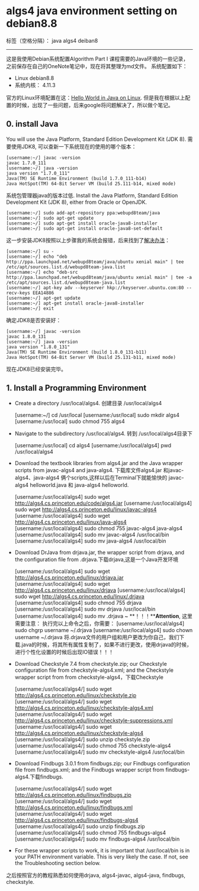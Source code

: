 ﻿# algs4 java environment setting on debian8.8

标签（空格分隔）： java algs4 deiban8

---

这是我使用Debian系统配置Algorithm Part I 课程需要的Java环境的一些记录，之前保存在自己的OneNote笔记中，现在将其整理为md文件。
系统配置如下：

 - Linux debian8.8
 - 系统内核： 4.11.3

官方的Linux环境配置在这：[Hello World in Java on Linux][1].
但是我在根据以上配置的时候，出现了一些问题，后来google将问题解决了，所以做个笔记。

## 0. install Java ##
You will use the Java Platform, Standard Edition Development Kit (JDK 8).
需要使用JDK8, 可以查新一下系统现在的使用的哪个版本：

    [username:~/] javac -version
    javac 1.7.0_111
    [username:~/] java -version
    java version "1.7.0_111"
    Java(TM) SE Runtime Environment (build 1.7.0_111-b14)
    Java HotSpot(TM) 64-Bit Server VM (build 25.111-b14, mixed mode)
系统包管理器java的版本过低.
Install the Java Platform, Standard Edition Development Kit (JDK 8), either from Oracle or OpenJDK.

    [username:~/] sudo add-apt-repository ppa:webupd8team/java
    [username:~/] sudo apt-get update
    [username:~/] sudo apt-get install oracle-java8-installer
    [username:~/] sudo apt-get install oracle-java8-set-default
这一步安装JDK8按照以上步骤我的系统会报错，后来找到了[解决办法][2]：

    [username:~/] su -
    [username:~/] echo "deb http://ppa.launchpad.net/webupd8team/java/ubuntu xenial main" | tee /etc/apt/sources.list.d/webupd8team-java.list
    [username:~/] echo "deb-src http://ppa.launchpad.net/webupd8team/java/ubuntu xenial main" | tee -a /etc/apt/sources.list.d/webupd8team-java.list
    [username:~/] apt-key adv --keyserver hkp://keyserver.ubuntu.com:80 --recv-keys EEA14886
    [username:~/] apt-get update
    [username:~/] apt-get install oracle-java8-installer
    [username:~/] exit
确定JDK8是否安装好：

    [username:~/] javac -version
    javac 1.8.0_131
    [username:~/] java -version
    java version "1.8.0_131"
    Java(TM) SE Runtime Environment (build 1.8.0_131-b11)
    Java HotSpot(TM) 64-Bit Server VM (build 25.131-b11, mixed mode)
现在JDK8已经安装完毕。

## 1.   Install a Programming Environment ##

 - Create a directory /usr/local/algs4. 创建目录 /usr/local/algs4
 

    [username:~/] cd /usr/local
    [username:/usr/local] sudo mkdir algs4
    [username:/usr/local] sudo chmod 755 algs4

 - Navigate to the subdirectory /usr/local/algs4. 转到 /usr/local/algs4目录下
 

    [username:/usr/local] cd algs4
    [username:/usr/local/algs4] pwd
    /usr/local/algs4

 - Download the textbook libraries from algs4.jar and the Java wrapper scripts from javac-algs4 and java-algs4. 下载库文件algs4.jar 和javac-algs4、java-algs4 俩个scripts,这样以后在Terminal下就能愉快的 javac-algs4 helloworld.java 和 java-algs4 helloworld.
 
 

    [username:/usr/local/algs4] sudo wget http://algs4.cs.princeton.edu/code/algs4.jar
    [username:/usr/local/algs4] sudo wget http://algs4.cs.princeton.edu/linux/javac-algs4
    [username:/usr/local/algs4] sudo wget http://algs4.cs.princeton.edu/linux/java-algs4
    [username:/usr/local/algs4] sudo chmod 755 javac-algs4 java-algs4
    [username:/usr/local/algs4] sudo mv javac-algs4 /usr/local/bin
    [username:/usr/local/algs4] sudo mv java-algs4 /usr/local/bin

 - Download DrJava from drjava.jar, the wrapper script from drjava, and the configuration file from .drjava.下载drjava,这是一个Java开发环境
 

    [username:/usr/local/algs4] sudo wget http://algs4.cs.princeton.edu/linux/drjava.jar
    [username:/usr/local/algs4] sudo wget http://algs4.cs.princeton.edu/linux/drjava
    [username:/usr/local/algs4] sudo wget http://algs4.cs.princeton.edu/linux/.drjava
    [username:/usr/local/algs4] sudo chmod 755 drjava
    [username:/usr/local/algs4] sudo mv drjava /usr/local/bin
    [username:/usr/local/algs4] sudo mv .drjava ~
**！！！****Attention**, 这里需要注意： 执行完以上命令之后，你需要：
[username:/usr/local/algs4] sudo chgrp username ~/.drjava
[username:/usr/local/algs4] sudo chown username ~/.drjava
将.drjava文件的用户组和用户更改为你自己，我们下载.java的时候，将其所有属性复制了，如果不进行更改，使用drjava的时候，进行个性化设置的时候后出现IO错误！！！
 - Download Checkstyle 7.4 from checkstyle.zip; our Checkstyle configuration file from checkstyle-algs4.xml; and the Checkstyle wrapper script from from checkstyle-algs4，下载Checkstyle
 

    [username:/usr/local/algs4/] sudo wget http://algs4.cs.princeton.edu/linux/checkstyle.zip
    [username:/usr/local/algs4/] sudo wget http://algs4.cs.princeton.edu/linux/checkstyle-algs4.xml
    [username:/usr/local/algs4/] sudo wget http://algs4.cs.princeton.edu/linux/checkstyle-suppressions.xml
    [username:/usr/local/algs4/] sudo wget http://algs4.cs.princeton.edu/linux/checkstyle-algs4
    [username:/usr/local/algs4/] sudo unzip checkstyle.zip
    [username:/usr/local/algs4/] sudo chmod 755 checkstyle-algs4
    [username:/usr/local/algs4/] sudo mv checkstyle-algs4 /usr/local/bin

 - Download Findbugs 3.0.1 from findbugs.zip; our Findbugs configuration file from findbugs.xml; and the Findbugs wrapper script from findbugs-algs4.下载findbugs.
  

    [username:/usr/local/algs4/] sudo wget http://algs4.cs.princeton.edu/linux/findbugs.zip
    [username:/usr/local/algs4/] sudo wget http://algs4.cs.princeton.edu/linux/findbugs.xml
    [username:/usr/local/algs4/] sudo wget http://algs4.cs.princeton.edu/linux/findbugs-algs4
    [username:/usr/local/algs4/] sudo unzip findbugs.zip
    [username:/usr/local/algs4/] sudo chmod 755 findbugs-algs4
    [username:/usr/local/algs4/] sudo mv findbugs-algs4 /usr/local/bin

 - For these wrapper scripts to work, it is important that /usr/local/bin is in your PATH environment variable. This is very likely the case. If not, see the Troubleshooting section below.


之后按照官方的教程熟悉如何使用drjava, algs4-javac, algs4-java, findbugs, checkstyle.
    

  [1]: http://algs4.cs.princeton.edu/linux/
  [2]: http://www.webupd8.org/2014/03/how-to-install-oracle-java-8-in-debian.html